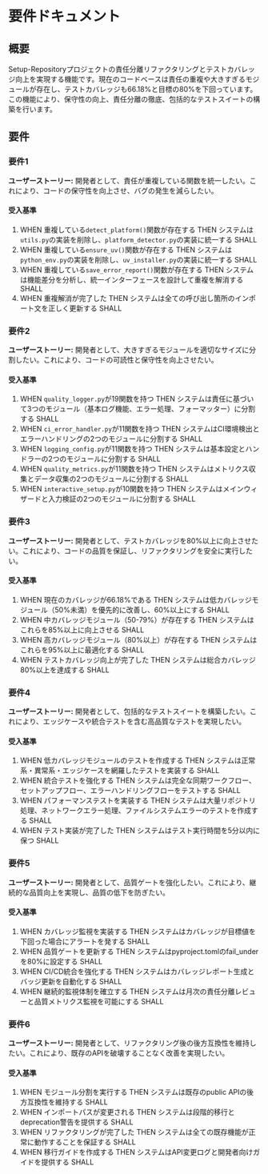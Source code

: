 # 要件ドキュメント

## 概要

Setup-Repositoryプロジェクトの責任分離リファクタリングとテストカバレッジ向上を実現する機能です。現在のコードベースは責任の重複や大きすぎるモジュールが存在し、テストカバレッジも66.18%と目標の80%を下回っています。この機能により、保守性の向上、責任分離の徹底、包括的なテストスイートの構築を行います。

## 要件

### 要件1

**ユーザーストーリー:** 開発者として、責任が重複している関数を統一したい。これにより、コードの保守性を向上させ、バグの発生を減らしたい。

#### 受入基準

1. WHEN 重複している`detect_platform()`関数が存在する THEN システムは`utils.py`の実装を削除し、`platform_detector.py`の実装に統一する SHALL
2. WHEN 重複している`ensure_uv()`関数が存在する THEN システムは`python_env.py`の実装を削除し、`uv_installer.py`の実装に統一する SHALL
3. WHEN 重複している`save_error_report()`関数が存在する THEN システムは機能差分を分析し、統一インターフェースを設計して重複を解消する SHALL
4. WHEN 重複解消が完了した THEN システムは全ての呼び出し箇所のインポート文を正しく更新する SHALL

### 要件2

**ユーザーストーリー:** 開発者として、大きすぎるモジュールを適切なサイズに分割したい。これにより、コードの可読性と保守性を向上させたい。

#### 受入基準

1. WHEN `quality_logger.py`が19関数を持つ THEN システムは責任に基づいて3つのモジュール（基本ログ機能、エラー処理、フォーマッター）に分割する SHALL
2. WHEN `ci_error_handler.py`が11関数を持つ THEN システムはCI環境検出とエラーハンドリングの2つのモジュールに分割する SHALL
3. WHEN `logging_config.py`が11関数を持つ THEN システムは基本設定とハンドラーの2つのモジュールに分割する SHALL
4. WHEN `quality_metrics.py`が11関数を持つ THEN システムはメトリクス収集とデータ収集の2つのモジュールに分割する SHALL
5. WHEN `interactive_setup.py`が10関数を持つ THEN システムはメインウィザードと入力検証の2つのモジュールに分割する SHALL

### 要件3

**ユーザーストーリー:** 開発者として、テストカバレッジを80%以上に向上させたい。これにより、コードの品質を保証し、リファクタリングを安全に実行したい。

#### 受入基準

1. WHEN 現在のカバレッジが66.18%である THEN システムは低カバレッジモジュール（50%未満）を優先的に改善し、60%以上にする SHALL
2. WHEN 中カバレッジモジュール（50-79%）が存在する THEN システムはこれらを85%以上に向上させる SHALL
3. WHEN 高カバレッジモジュール（80%以上）が存在する THEN システムはこれらを95%以上に最適化する SHALL
4. WHEN テストカバレッジ向上が完了した THEN システムは総合カバレッジ80%以上を達成する SHALL

### 要件4

**ユーザーストーリー:** 開発者として、包括的なテストスイートを構築したい。これにより、エッジケースや統合テストを含む高品質なテストを実現したい。

#### 受入基準

1. WHEN 低カバレッジモジュールのテストを作成する THEN システムは正常系・異常系・エッジケースを網羅したテストを実装する SHALL
2. WHEN 統合テストを強化する THEN システムは完全な同期ワークフロー、セットアップフロー、エラーハンドリングフローをテストする SHALL
3. WHEN パフォーマンステストを実装する THEN システムは大量リポジトリ処理、ネットワークエラー処理、ファイルシステムエラーのテストを作成する SHALL
4. WHEN テスト実装が完了した THEN システムはテスト実行時間を5分以内に保つ SHALL

### 要件5

**ユーザーストーリー:** 開発者として、品質ゲートを強化したい。これにより、継続的な品質向上を実現し、品質の低下を防ぎたい。

#### 受入基準

1. WHEN カバレッジ監視を実装する THEN システムはカバレッジが目標値を下回った場合にアラートを発する SHALL
2. WHEN 品質ゲートを更新する THEN システムはpyproject.tomlのfail_underを80%に設定する SHALL
3. WHEN CI/CD統合を強化する THEN システムはカバレッジレポート生成とバッジ更新を自動化する SHALL
4. WHEN 継続的監視体制を確立する THEN システムは月次の責任分離レビューと品質メトリクス監視を可能にする SHALL

### 要件6

**ユーザーストーリー:** 開発者として、リファクタリング後の後方互換性を維持したい。これにより、既存のAPIを破壊することなく改善を実現したい。

#### 受入基準

1. WHEN モジュール分割を実行する THEN システムは既存のpublic APIの後方互換性を維持する SHALL
2. WHEN インポートパスが変更される THEN システムは段階的移行とdeprecation警告を提供する SHALL
3. WHEN リファクタリングが完了した THEN システムは全ての既存機能が正常に動作することを保証する SHALL
4. WHEN 移行ガイドを作成する THEN システムはAPI変更ログと開発者向けガイドを提供する SHALL
